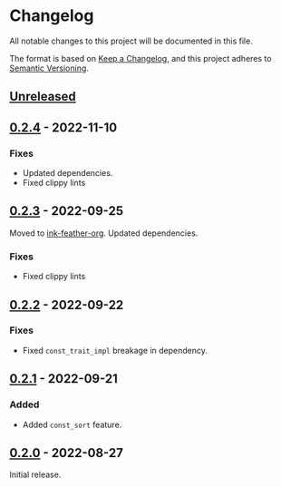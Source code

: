 # Changelog
All notable changes to this project will be documented in this file.

The format is based on [Keep a Changelog](https://keepachangelog.com/en/1.0.0/),
and this project adheres to [Semantic Versioning](https://semver.org/spec/v2.0.0.html).

## [Unreleased]

## [0.2.4] - 2022-11-10

### Fixes
- Updated dependencies.
- Fixed clippy lints

## [0.2.3] - 2022-09-25

Moved to [ink-feather-org](https://github.com/ink-feather-org/trait_cast_rs).
Updated dependencies.

### Fixes
- Fixed clippy lints

## [0.2.2] - 2022-09-22

### Fixes
- Fixed `const_trait_impl` breakage in dependency.

## [0.2.1] - 2022-09-21

### Added
  - Added `const_sort` feature.

## [0.2.0] - 2022-08-27

Initial release.

[Unreleased]: https://github.com/ink-feather-org/trait_cast_rs/compare/v0.2.4...HEAD
[0.2.4]: https://github.com/ink-feather-org/trait_cast_rs/compare/v0.2.3...v0.2.4
[0.2.3]: https://github.com/ink-feather-org/trait_cast_rs/compare/v0.2.2...v0.2.3
[0.2.2]: https://github.com/ink-feather-org/trait_cast_rs/compare/v0.2.1...v0.2.2
[0.2.1]: https://github.com/ink-feather-org/trait_cast_rs/compare/v0.2.0...v0.2.1
[0.2.0]: https://github.com/ink-feather-org/trait_cast_rs/releases/tag/v0.2.0

